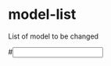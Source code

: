 # model-list
List of model to be changed

#<input type="text" model-list="name,test" ng-model="userInfoData.first_name" class="form-control" required>
